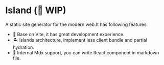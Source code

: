 # Island (🚧 WIP)

A static site generator for the modern web.It has following features:

- 🚀 Base on Vite, it has great development experience.
- 🏝️ Islands architecture, implement less client bundle and partial hydration.
- 📝 Internal Mdx support, you can write React component in markdown file.
